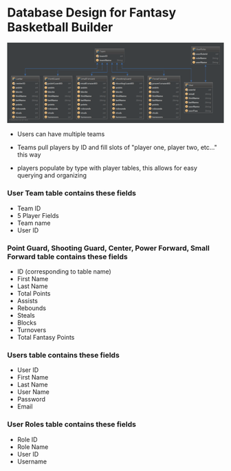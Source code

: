 # Database Design for Fantasy Basketball Builder

![Screen Design](images/DatabaseDesign.png)

* Users can have multiple teams

* Teams pull players by ID and fill slots of "player one, player two, etc..." this way

* players populate by type with player tables, this allows for easy querying and organizing

### User Team table contains these fields
* Team ID
* 5 Player Fields
* Team name
* User ID

### Point Guard, Shooting Guard, Center, Power Forward, Small Forward table contains these fields
* ID (corresponding to table name)
* First Name
* Last Name
* Total Points
* Assists
* Rebounds
* Steals
* Blocks
* Turnovers
* Total Fantasy Points

### Users table contains these fields
* User ID
* First Name
* Last Name
* User Name
* Password
* Email

### User Roles table contains these fields
* Role ID
* Role Name
* User ID
* Username
